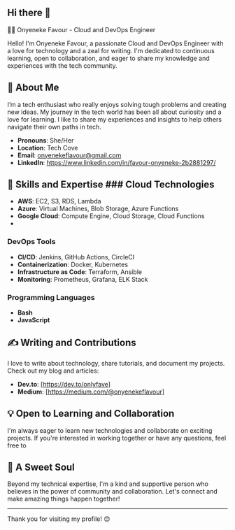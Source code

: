 ## Hi there 👋
👩‍💻 Onyeneke Favour - Cloud and DevOps Engineer

Hello! I'm Onyeneke Favour, a passionate Cloud and DevOps Engineer with a love for technology and a zeal for writing.
I'm dedicated to continuous learning, open to collaboration, and eager to share my knowledge and experiences with the tech community.

## 🌟 About Me
I’m a tech enthusiast who really enjoys solving tough problems and creating new ideas.
My journey in the tech world has been all about curiosity and a love for learning. I like to share my experiences and insights to help others navigate their own paths in tech.
- **Pronouns**: She/Her 
- **Location**: Tech Cove
- **Email**: onyenekeflavour@gmail.com
- **LinkedIn**: https://www.linkedin.com/in/favour-onyeneke-2b2881297/

## 🚀 Skills and Expertise ### Cloud Technologies 
- **AWS**: EC2, S3, RDS, Lambda
- **Azure**: Virtual Machines, Blob Storage, Azure Functions
- **Google Cloud**: Compute Engine, Cloud Storage, Cloud Functions
- 
### DevOps Tools
- **CI/CD**: Jenkins, GitHub Actions, CircleCI
- **Containerization**: Docker, Kubernetes
- **Infrastructure as Code**: Terraform, Ansible
- **Monitoring**: Prometheus, Grafana, ELK Stack

 ### Programming Languages 
- **Bash**
- **JavaScript**

## ✍️ Writing and Contributions
I love to write about technology, share tutorials, and document my projects. Check out my blog and articles: 
- **Dev.to**: [https://dev.to/onlyfave]
- **Medium**: [https://medium.com/@onyenekeflavour] 

  
## 💡 Open to Learning and Collaboration 
I'm always eager to learn new technologies and collaborate on exciting projects. If you're interested in working together or have any questions, feel free to


## 🌸 A Sweet Soul
Beyond my technical expertise, I'm a kind and supportive person who believes in the power of community and collaboration. 
Let's connect and make amazing things happen together! 


--- 
Thank you for visiting my profile! 😊
<!--
**onlyfave/onlyfave** is a ![edited](https://github.com/user-attachments/assets/c7ac4ada-9bd8-4c61-b130-f0f7dafffcad)
![edited](https://github.com/user-attachments/assets/3e8a77c2-3db9-4eb4-b60f-6fceb0f4ec1f)
![XDPBE8557](https://github.com/user-attachments/assets/e093c9cc-2a8c-41fe-8d38-eddddcc46b73)
 _special_ ✨ repository because its `README.md` (this file) appears on your GitHub profile.

Here are some ideas to get you started:

- 🔭 I’m currently working on ...
- 🌱 I’m currently learning ...
- 👯 I’m looking to collaborate on ...
- 🤔 I’m looking for help with ...
- 💬 Ask me about ...
- 📫 How to reach me: ...
- 😄 Pronouns: ...
- ⚡ Fun fact: ...
-->
